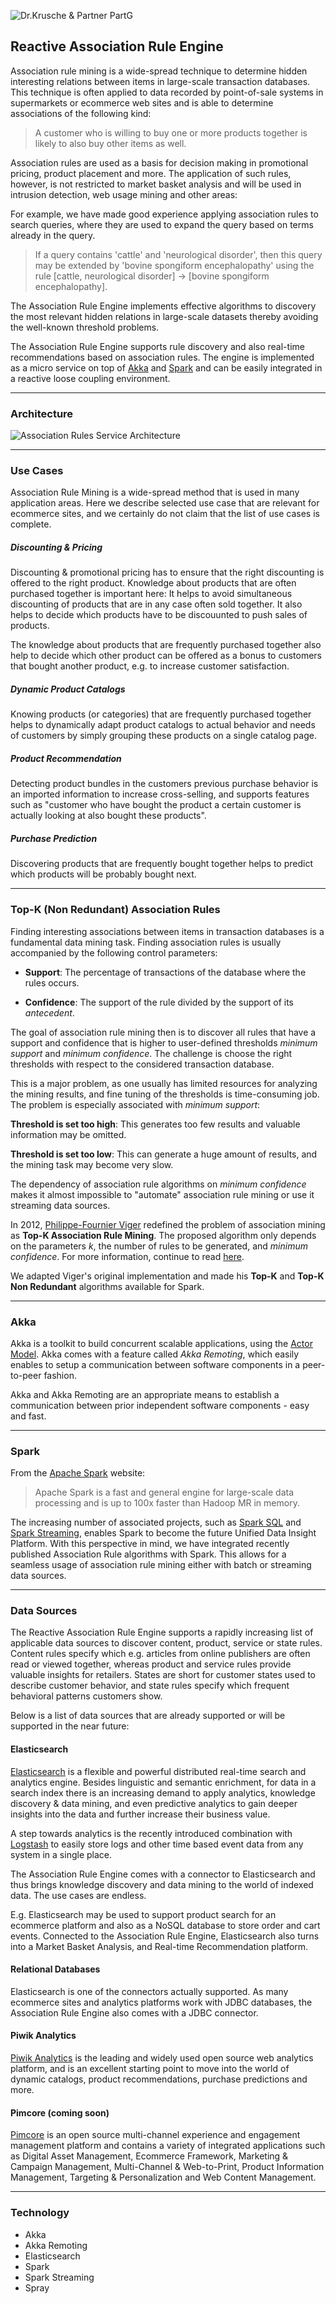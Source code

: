 ![Dr.Krusche & Partner PartG](https://raw.github.com/skrusche63/spark-elastic/master/images/dr-kruscheundpartner.png)

## Reactive Association Rule Engine

Association rule mining is a wide-spread technique to determine hidden interesting relations between items in large-scale 
transaction databases. This technique is often applied to data recorded by point-of-sale systems in supermarkets or ecommerce web sites and is able to determine associations of the following kind:

> A customer who is willing to buy one or more products together is likely to also buy other items as well.

Association rules are used as a basis for decision making in promotional pricing, product placement and more. The application of such rules, however, is not restricted to market basket analysis and will be used in intrusion detection, web usage mining and other areas: 

For example, we have made good experience applying association rules to search queries, where they are used to expand the query based on terms already in the query. 

> If a query contains 'cattle' and 'neurological disorder', then this query may be extended by 'bovine spongiform encephalopathy' using the rule [cattle, neurological disorder] -> [bovine spongiform encephalopathy].

The Association Rule Engine implements effective algorithms to discovery the most relevant hidden relations in large-scale datasets thereby avoiding the well-known threshold problems.


The Association Rule Engine supports rule discovery and also real-time recommendations based on association rules. The engine is implemented as a micro service on top of [Akka](http://akka.io) and [Spark](https://spark.apache.org/) and can be easily integrated in a reactive loose coupling environment.

---

### Architecture

![Association Rules Service Architecture](https://raw.githubusercontent.com/skrusche63/spark-arules/master/images/Association-Rules-Architecture.png)

---

### Use Cases

Association Rule Mining is a wide-spread method that is used in many application areas. Here we describe selected use case that are relevant for ecommerce sites, and we certainly do not claim that the list of use cases is complete.

##### Discounting & Pricing

Discounting & promotional pricing has to ensure that the right discounting is offered to the right product. Knowledge about products that are often purchased together is important here: It helps to avoid simultaneous discounting of products that are in any case often sold together. It also helps to decide which products have to be discouunted to push sales of products.

The knowledge about products that are frequently purchased together also help to decide which other product can be offered as a bonus to customers that bought another product, e.g. to increase customer satisfaction.

##### Dynamic Product Catalogs

Knowing products (or categories) that are frequently purchased together helps to dynamically adapt product catalogs to actual behavior and needs of customers by simply grouping these products on a single catalog page.

##### Product Recommendation

Detecting product bundles in the customers previous purchase behavior is an imported information to increase cross-selling, and supports features such as "customer who have bought the product a certain customer is actually looking at also bought these products".

##### Purchase Prediction

Discovering products that are frequently bought together helps to predict which products will be probably bought next.

---

### Top-K (Non Redundant) Association Rules

Finding interesting associations between items in transaction databases is a fundamental data mining task. Finding association rules is 
usually accompanied by the following control parameters:

* **Support**: The percentage of transactions of the database where the rules occurs.

* **Confidence**: The support of the rule divided by the support of its *antecedent*.

The goal of association rule mining then is to discover all rules that have a support and confidence that is higher to user-defined thresholds 
*minimum support* and *minimum confidence*. The challenge is choose the right thresholds with respect to the considered transaction database.

This is a major problem, as one usually has limited resources for analyzing the mining results, and fine tuning of the thresholds is time-consuming job. The problem is especially associated with *minimum support*:

**Threshold is set too high**: 
This generates too few results and valuable information may be omitted.

**Threshold is set too low**: 
This can generate a huge amount of results, and the mining task may become very slow.

The dependency of association rule algorithms on *minimum confidence* makes it almost impossible to "automate" association rule mining or use it streaming data sources.

In 2012, [Philippe-Fournier Viger](http://www.philippe-fournier-viger.com/) redefined the problem of association mining as **Top-K Association Rule Mining**. The proposed algorithm only depends on the parameters *k*, the number of rules to be generated, and *minimum confidence*. For more information, continue to read [here](http://www.philippe-fournier-viger.com/spmf/top_k_non_redundant_association_rules.pdf).


We adapted Viger's original implementation and made his **Top-K** and **Top-K Non Redundant** algorithms available for Spark.

---

### Akka

Akka is a toolkit to build concurrent scalable applications, using the [Actor Model](http://en.wikipedia.org/wiki/Actor_model). Akka comes with a feature called *Akka Remoting*, which easily enables to setup a communication between software components in a peer-to-peer fashion.

Akka and Akka Remoting are an appropriate means to establish a communication between prior independent software components - easy and fast.

---

### Spark

From the [Apache Spark](https://spark.apache.org/) website:

> Apache Spark is a fast and general engine for large-scale data processing and is up to 100x faster than Hadoop MR in memory.

The increasing number of associated projects, such as [Spark SQL](https://spark.apache.org/sql/) and [Spark Streaming](https://spark.apache.org/streaming/), enables Spark to become the future  Unified Data Insight Platform. With this perspective in mind, we have integrated recently published Association Rule algorithms with Spark. This allows for a seamless usage of association rule mining either with batch or streaming data sources.

---

### Data Sources

The Reactive Association Rule Engine supports a rapidly increasing list of applicable data sources to discover content, product, service or state rules. Content rules specify which e.g. articles from online publishers are often read or viewed together, whereas product and service rules provide valuable insights for retailers. States are short for customer states used to describe customer behavior, and state rules specify which frequent behavioral patterns customers show.

Below is a list of data sources that are already supported or will be supported in the near future:

#### Elasticsearch

[Elasticsearch](http://www.elasticsearch.org) is a flexible and powerful distributed real-time search and analytics engine. Besides linguistic and semantic enrichment, for data in a search index there is an increasing demand to apply analytics, knowledge discovery & data mining, and even predictive analytics to gain deeper insights into the data and further increase their business value.

A step towards analytics is the recently introduced combination with [Logstash](http://logstash.net/) to easily store logs and other time based event data from any system in a single place.

The Association Rule Engine comes with a connector to Elasticsearch and thus brings knowledge discovery and data mining to the world of indexed data. The use cases are endless. 

E.g. Elasticsearch may be used to support product search for an ecommerce platform and also as a NoSQL database to store order and cart events. Connected to the Association Rule Engine, Elasticsearch also turns into a Market Basket Analysis, and Real-time Recommendation platform. 

#### Relational Databases

Elasticsearch is one of the connectors actually supported. As many ecommerce sites and analytics platforms work with JDBC databases, the Association Rule Engine also comes with a JDBC connector.

#### Piwik Analytics

[Piwik Analytics](http://piwik.org) is the leading and widely used open source web analytics platform, and is an excellent starting point to move into the world of dynamic catalogs, product recommendations, purchase predictions and more.

#### Pimcore (coming soon)

[Pimcore](http://pimcore.org) is an open source multi-channel experience and engagement management platform and contains a variety of integrated applications such as Digital Asset Management, Ecommerce Framework, Marketing & Campaign Management, Multi-Channel & Web-to-Print, Product Information Management, Targeting & Personalization and
Web Content Management.

---

### Technology

* Akka
* Akka Remoting
* Elasticsearch
* Spark
* Spark Streaming
* Spray


